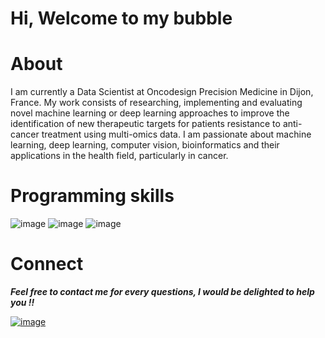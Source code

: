 # Hi, Welcome to my bubble 

# About
I am currently a Data Scientist at Oncodesign Precision Medicine in Dijon, France. My work consists of researching, implementing and evaluating novel machine learning or deep learning approaches to improve the identification of new therapeutic targets for patients resistance to anti-cancer treatment using multi-omics data.
I am passionate about machine learning, deep learning, computer vision, bioinformatics and their applications in the health field, particularly in cancer. 

# Programming skills

![image](https://user-images.githubusercontent.com/93058160/219758082-a5435cec-9be1-46c0-88fd-fbc310c08fd2.png)   ![image](https://user-images.githubusercontent.com/93058160/219763003-3f4b56e3-5ae1-428b-ba21-459948266b0c.png)
   ![image](https://user-images.githubusercontent.com/93058160/219758271-1a3b1905-f1f5-477b-ad46-db53aea41c45.png)

# Connect 

***Feel free to contact me for every questions, I would be delighted to help you !!***

[![image](https://user-images.githubusercontent.com/93058160/219759634-72ce4866-777e-495c-a06d-a3a87ff36da8.png)](https://www.linkedin.com/in/lamine-toure/) 
